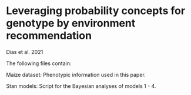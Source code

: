 # Leveraging probability concepts for genotype by environment recommendation 
Dias et al. 2021

The following files contain:

Maize dataset: Phenotypic information used in this paper.

Stan models: Script for the Bayesian analyses of models 1 - 4.

